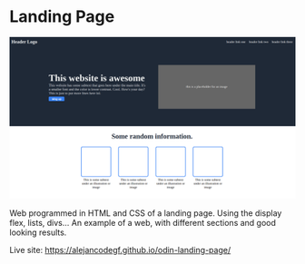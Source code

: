 # Landing Page

![alt text](images/final_design1.png)

Web programmed in HTML and CSS of a landing page. Using the display flex, lists, divs...
An example of a web, with different sections and good looking results.

Live site: https://alejancodegf.github.io/odin-landing-page/